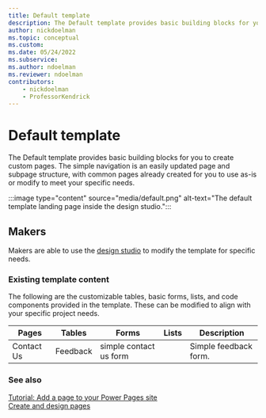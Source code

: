 ```yaml
---
title: Default template
description: The Default template provides basic building blocks for you to create custom pages.
author: nickdoelman
ms.topic: conceptual
ms.custom: 
ms.date: 05/24/2022
ms.subservice:
ms.author: ndoelman
ms.reviewer: ndoelman
contributors:
    - nickdoelman
    - ProfessorKendrick
---
```


# Default template

The Default template provides basic building blocks for you to create custom pages. The simple navigation is an easily updated page and subpage structure, with common pages already created for you to use as-is or modify to meet your specific needs.

:::image type="content" source="media/default.png" alt-text="The default template landing page inside the design studio.":::

## Makers

Makers are able to use the [design studio](../getting-started/use-design-studio.md) to modify the template for specific needs.  

### Existing template content

The following are the customizable tables, basic forms, lists, and code components provided in the template. These can be modified to align with your specific project needs.

| **Pages** | **Tables** | **Forms** | **Lists** | **Description** |
|-----------|------------|-----------|-----------|-----------------|
| Contact Us| Feedback | simple contact us form | | Simple feedback form. |

### See also 

[Tutorial: Add a page to your Power Pages site](../getting-started/tutorial-add-webpage.md)  
[Create and design pages](../getting-started/first-page.md)
